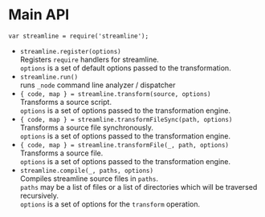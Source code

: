 
# Main API
 
`var streamline = require('streamline');`

* `streamline.register(options)`  
  Registers `require` handlers for streamline.  
  `options` is a set of default options passed to the transformation.
* `streamline.run()`  
  runs `_node` command line analyzer / dispatcher
* `{ code, map } = streamline.transform(source, options)`  
  Transforms a source script.  
  `options` is a set of options passed to the transformation engine.
* `{ code, map } = streamline.transformFileSync(path, options)`  
  Transforms a source file synchronously.  
  `options` is a set of options passed to the transformation engine.
* `{ code, map } = streamline.transformFile(_, path, options)`  
  Transforms a source file.  
  `options` is a set of options passed to the transformation engine.
* `streamline.compile(_, paths, options)`  
  Compiles streamline source files in `paths`.  
  `paths` may be a list of files or a list of directories which will be traversed recursively.  
  `options`  is a set of options for the `transform` operation.
